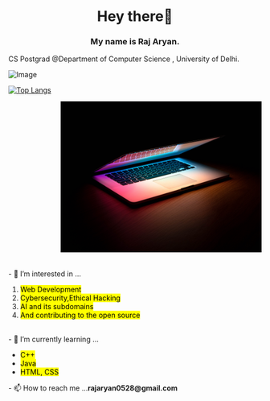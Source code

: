 <h1 align ="center" >Hey there👋</h1>
<h3 align ="center" >My name is <b>Raj Aryan</b>.</h3>
<p>
 CS Postgrad @Department of Computer Science , University of Delhi.<br>
 
 <p align ="left ">
  <img  src="https://cdn.videoplasty.com/animation/chill-coding-programming-lo-fi-animation-stock-animation-21874-1280x720.jpg?1607096344" alt="Image" width="400" height="300">
 </p> 
 
 [![Top Langs](https://github-readme-stats.vercel.app/api/top-langs/?username=rajaryan0528&layout=compact)](https://github.com/rajaryan0528/github-readme-stats)
 
 <p align ="right">
  <img  src="coding.jpg" alt="Image" width="400" height="300">
 </p> 
<br>
- 👀 I’m interested in ...
<ol>
  <li><mark>Web Development</mark> </li>
  <li><mark>Cybersecurity,Ethical Hacking<mark></li>
  <li><mark>AI and its subdomains<mark></li>
  <li><mark>And contributing to the open source<mark></li>
</ol>
<br>
- 🌱 I’m currently learning ...
<br>
<ul>
  <li><mark>C++ </mark></li>
  <li><mark>Java</mark></li>
  <li><mark>HTML, CSS</mark></li>
</ul>
 - 📫 How to reach me ...<b>rajaryan0528@gmail.com</b>
<br>
<br>


<!---
rajaryan0528/rajaryan0528 is a ✨ special ✨ repository because its `README.md` (this file) appears on your GitHub profile.
You can click the Preview link to take a look at your changes.
--->
